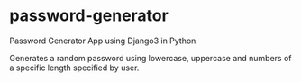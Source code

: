 # password-generator
Password Generator App using Django3 in Python

Generates a random password using lowercase, uppercase and numbers of a specific length specified by user.
